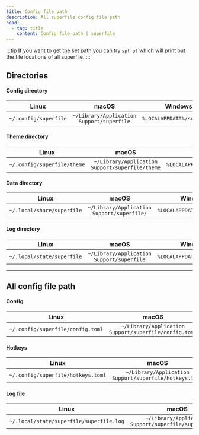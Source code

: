 ```yaml
---
title: Config file path
description: All superfile config file path
head:
  - tag: title
    content: Config file path | superfile
---
```


:::tip
If you want to get the set path you can try `spf pl` which will print out the file locations of all superfile.
:::

## Directories

#### Config directory

|         Linux         |              macOS              |          Windows           |
| :-------------------: | :-----------------------------: | :------------------------: |
| `~/.config/superfile` | `~/Library/Application Support/superfile` | `%LOCALAPPDATA%/superfile` |

#### Theme directory

|            Linux            |                      macOS                      |             Windows              |
| :-------------------------: | :---------------------------------------------: | :------------------------------: |
| `~/.config/superfile/theme` | `~/Library/Application Support/superfile/theme` | `%LOCALAPPDATA%/superfile/theme` |

#### Data directory

|           Linux            |                   macOS                    |          Windows           |
| :------------------------: | :----------------------------------------: | :------------------------: |
| `~/.local/share/superfile` | `~/Library/Application Support/superfile/` | `%LOCALAPPDATA%/superfile` |

#### Log directory

|           Linux            |                   macOS                   |          Windows           |
| :------------------------: | :---------------------------------------: | :------------------------: |
| `~/.local/state/superfile` | `~/Library/Application Support/superfile` | `%LOCALAPPDATA%/superfile` |

---

## All config file path

#### Config

|               Linux               |                    macOS                    |                Windows                 |
| :-------------------------------: | :-----------------------------------------: | :------------------------------------: |
| `~/.config/superfile/config.toml` | `~/Library/Application Support/superfile/config.toml` | `%LOCALAPPDATA%/superfile/config.toml` |

#### Hotkeys

|               Linux                |                    macOS                     |                 Windows                 |
| :--------------------------------: | :------------------------------------------: | :-------------------------------------: |
| `~/.config/superfile/hotkeys.toml` | `~/Library/Application Support/superfile/hotkeys.toml` | `%LOCALAPPDATA%/superfile/hotkeys.toml` |

#### Log file

|                  Linux                   |                          macOS                          |                 Windows                  |
| :--------------------------------------: | :-----------------------------------------------------: | :--------------------------------------: |
| `~/.local/state/superfile/superfile.log` | `~/Library/Application Support/superfile/superfile.log` | `%LOCALAPPDATA%/superfile/superfile.log` |
